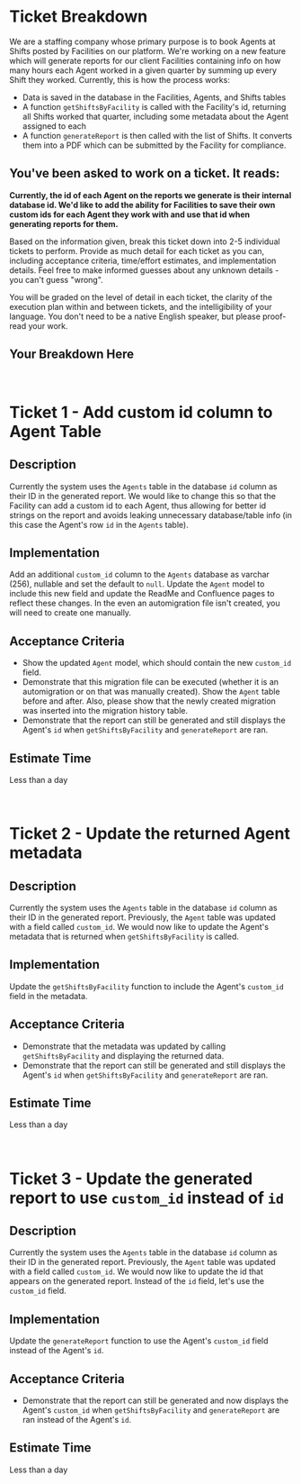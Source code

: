 # Ticket Breakdown
We are a staffing company whose primary purpose is to book Agents at Shifts posted by Facilities on our platform. We're working on a new feature which will generate reports for our client Facilities containing info on how many hours each Agent worked in a given quarter by summing up every Shift they worked. Currently, this is how the process works:

- Data is saved in the database in the Facilities, Agents, and Shifts tables
- A function `getShiftsByFacility` is called with the Facility's id, returning all Shifts worked that quarter, including some metadata about the Agent assigned to each
- A function `generateReport` is then called with the list of Shifts. It converts them into a PDF which can be submitted by the Facility for compliance.

## You've been asked to work on a ticket. It reads:

**Currently, the id of each Agent on the reports we generate is their internal database id. We'd like to add the ability for Facilities to save their own custom ids for each Agent they work with and use that id when generating reports for them.**


Based on the information given, break this ticket down into 2-5 individual tickets to perform. Provide as much detail for each ticket as you can, including acceptance criteria, time/effort estimates, and implementation details. Feel free to make informed guesses about any unknown details - you can't guess "wrong".


You will be graded on the level of detail in each ticket, the clarity of the execution plan within and between tickets, and the intelligibility of your language. You don't need to be a native English speaker, but please proof-read your work.

## Your Breakdown Here

<br>

# Ticket 1 - Add custom id column to Agent Table
## Description
Currently the system uses the `Agents` table in the database `id` column as their ID in the generated report. We would like to change this so that the Facility can add a custom id to each Agent, thus allowing for better id strings on the report and avoids leaking unnecessary database/table info (in this case the Agent's row `id` in the `Agents` table).

## Implementation
Add an additional `custom_id` column to the `Agents` database as varchar (256), nullable and set the default to `null`. Update the `Agent` model to include this new field and update the ReadMe and Confluence pages to reflect these changes. In the even an automigration file isn't created, you will need to create one manually.

## Acceptance Criteria
- Show the updated `Agent` model, which should contain the new `custom_id` field.
- Demonstrate that this migration file can be executed (whether it is an automigration or on that was manually created). Show the `Agent` table before and after. Also, please show that the newly created migration was inserted into the migration history table.
- Demonstrate that the report can still be generated and still displays the Agent's `id` when `getShiftsByFacility` and `generateReport` are ran.

## Estimate Time
Less than a day

<br>

# Ticket 2 - Update the returned Agent metadata
## Description
Currently the system uses the `Agents` table in the database `id` column as their ID in the generated report. Previously, the `Agent` table was updated with a field called `custom_id`. We would now like to update the Agent's metadata that is returned when `getShiftsByFacility` is called.

## Implementation
Update the `getShiftsByFacility` function to include the Agent's `custom_id` field in the metadata.

## Acceptance Criteria
- Demonstrate that the metadata was updated by calling `getShiftsByFacility` and displaying the returned data.
- Demonstrate that the report can still be generated and still displays the Agent's `id` when `getShiftsByFacility` and `generateReport` are ran.

## Estimate Time
Less than a day


<br>

# Ticket 3 - Update the generated report to use `custom_id` instead of `id`
## Description
Currently the system uses the `Agents` table in the database `id` column as their ID in the generated report. Previously, the `Agent` table was updated with a field called `custom_id`. We would now like to update the id that appears on the generated report. Instead of the `id` field, let's use the `custom_id` field.

## Implementation
Update the `generateReport` function to use the Agent's `custom_id` field instead of the Agent's `id`.

## Acceptance Criteria
- Demonstrate that the report can still be generated and now displays the Agent's `custom_id` when `getShiftsByFacility` and `generateReport` are ran instead of the Agent's `id`.

## Estimate Time
Less than a day